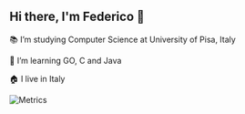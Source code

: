 ## Hi there, I'm Federico 👋


:books: I’m studying Computer Science at University of Pisa, Italy

🌱 I’m learning GO, C and Java

:house: I live in Italy

<!-- [![Gmail Badge](https://img.shields.io/badge/-0xfederama-c14438?style=social&logo=Gmail&logoColor=red&link=mailto:vgfede@gmail.com)](mailto:vgfede@gmail.com) -->

![Metrics](https://metrics.lecoq.io/0xfederama?template=classic&languages=1&config.timezone=Europe%2FRome&config.animated=true)


<!-- [![0xfederama's github stats](https://github-readme-stats.vercel.app/api?username=0xfederama&show_icons=true&title_color=2f80ed&icon_color=26cb4c&text_color=565252&bg_color=fff)](https://github.com/0xfederama) --> 

<!-- [![Top Langs](https://github-readme-stats.vercel.app/api/top-langs/?username=0xfederama&layout=compact)](https://github.com/0xfederama)-->


<!-- [![0xfederama's github stats](https://github-readme-stats.vercel.app/api?username=0xfederama&show_icons=true&title_color=fff&icon_color=79ff97&text_color=9f9f9f&bg_color=151515)](https://github.com/0xfederama) -->

<!-- [![0xfederama's github stats](https://github-readme-stats.vercel.app/api?username=0xfederama&show_icons=true&title_color=151515&icon_color=43d564&text_color=5a5a5a&bg_color=fff)](https://github.com/0xfederama) -->
